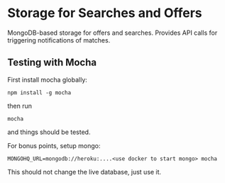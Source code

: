 # Storage for Searches and Offers

MongoDB-based storage for offers and searches. Provides API calls for
triggering notifications of matches.

## Testing with Mocha


First install mocha globally:

    npm install -g mocha

then run

    mocha

and things should be tested.

For bonus points, setup mongo:

    MONGOHQ_URL=mongodb://heroku:....<use docker to start mongo> mocha

This should not change the live database, just use it.
